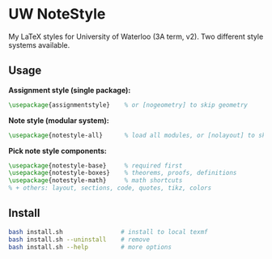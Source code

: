 # UW NoteStyle

My LaTeX styles for University of Waterloo (3A term, v2). Two different style systems available.

## Usage

**Assignment style (single package):**
```latex
\usepackage{assignmentstyle}    % or [nogeometry] to skip geometry
```

**Note style (modular system):**
```latex
\usepackage{notestyle-all}      % load all modules, or [nolayout] to skip geometry
```

**Pick note style components:**
```latex
\usepackage{notestyle-base}     % required first
\usepackage{notestyle-boxes}    % theorems, proofs, definitions
\usepackage{notestyle-math}     % math shortcuts
% + others: layout, sections, code, quotes, tikz, colors
```

## Install

```sh
bash install.sh                # install to local texmf
bash install.sh --uninstall    # remove
bash install.sh --help         # more options
```
